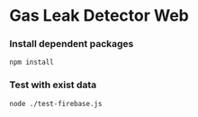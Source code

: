# Gas Leak Detector Web

### Install dependent packages
`npm install`
### Test with exist data
`node ./test-firebase.js`
